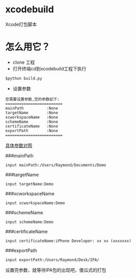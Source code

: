 # xcodebuild
Xcode打包脚本


# 怎么用它？
- clone 工程
- 打开终端cd到xcodebuild工程下执行
```shell
$python build.py
```
- 设置参数

```shell
您需要设置参数,您的参数如下:
=========================
mainPath          :None
targetName        :None
xcworkspaceName   :None
schemeName        :None
certificateName   :None
exportPath        :None
=========================
```
[具体参数对照](https://github.com/fanrr/xcodebuild/blob/master/help.jpeg)

###mainPath
  ```shell
  input mainPath:/Users/Raymond/Documents/Demo
  ```
###targetName
  ```shell
  input targetName:Demo
  ```
###xcworkspaceName
  ```shell
  input xcworkspaceName:Demo
  ```
###schemeName
  ```shell
  input schemeName:Demo
  ```
###certificateName
  ```shell
  input certificateName:iPhone Developer: xx xx (xxxxxxx)
  ```
###exportPath
  ```shell
  input exportPath:/Users/Raymond/Desk/IPA/
  ```
设置完参数，就等待IPA包的出现吧，傻瓜式的打包
